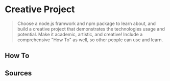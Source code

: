 # Creative Project

> Choose a node.js framwork and npm package to learn about, and build a creative project that demonstrates the technologies usage and potential. Make it academic, artistic, and creative! Include a comprehensive "How To" as well, so other people can use and learn.

## How To

## Sources